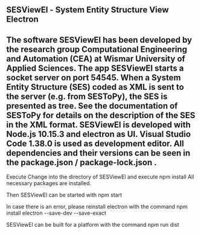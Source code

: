 SESViewEl - System Entity Structure View Electron
--------------------------------------------------------------------------------------------------------------------------

The software SESViewEl has been developed by the research group Computational
Engineering and Automation (CEA) at Wismar University of Applied Sciences.
The app SESViewEl starts a socket server on port 54545.
When a System Entity Structure (SES) coded as XML is sent to the server (e.g. from SESToPy), the SES is presented as tree.
See the documentation of SESToPy for details on the description of the SES in the XML format.
SESViewEl is developed with Node.js 10.15.3 and electron as UI.
Visual Studio Code 1.38.0 is used as development editor.
All dependencies and their versions can be seen in the package.json / package-lock.json .
--------------------------------------------------------------------------------------------------------------------------

Execute
Change into the directory of SESViewEl and execute
npm install
All necessary packages are installed.

Then SESViewEl can be started with
npm start

In case there is an error, please reinstall electron with the command
npm install electron --save-dev --save-exact

SESViewEl can be built for a platform with the command
npm run dist